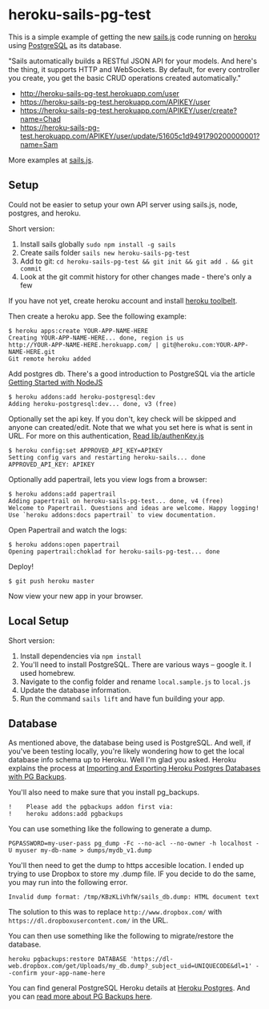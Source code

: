 # heroku-sails-pg-test

This is a simple example of getting the new [sails.js](http://sailsjs.com/)
code running on [heroku](http://www.heroku.com) using [PostgreSQL](http://www.postgresql.org) as its database. 

"Sails automatically builds a RESTful JSON API for your models. And here's the thing,
it supports HTTP and WebSockets. By default, for every controller you create, 
you get the basic CRUD operations created automatically."

* http://heroku-sails-pg-test.herokuapp.com/user
* https://heroku-sails-pg-test.herokuapp.com/APIKEY/user
* https://heroku-sails-pg-test.herokuapp.com/APIKEY/user/create?name=Chad
* https://heroku-sails-pg-test.herokuapp.com/APIKEY/user/update/51605c1d9491790200000001?name=Sam

More examples at [sails.js](http://sailsjs.com/).

## Setup

Could not be easier to setup your own API server using sails.js, node, postgres, and heroku.

Short version:  

1. Install sails globally `sudo npm install -g sails`
1. Create sails folder `sails new heroku-sails-pg-test`
1. Add to git: `cd heroku-sails-pg-test && git init && git add . && git commit`
1. Look at the git commit history for other changes made - there's only a few 

If you have not yet, create heroku account and install [heroku toolbelt](https://toolbelt.heroku.com/).

Then create a heroku app. See the following example:

	$ heroku apps:create YOUR-APP-NAME-HERE
	Creating YOUR-APP-NAME-HERE... done, region is us
	http://YOUR-APP-NAME-HERE.herokuapp.com/ | git@heroku.com:YOUR-APP-NAME-HERE.git
	Git remote heroku added


Add postgres db. There's a good introduction to PostgreSQL via the article [Getting Started with NodeJS](https://devcenter.heroku.com/articles/getting-started-with-nodejs#provision-a-database)

	$ heroku addons:add heroku-postgresql:dev
	Adding heroku-postgresql:dev... done, v3 (free)


Optionally set the api key. If you don't, key check will be skipped and anyone can created/edit.
Note that we what you set here is what is sent in URL.  For more on this authentication,
[Read lib/authenKey.js](lib/authenKey.js)

	$ heroku config:set APPROVED_API_KEY=APIKEY
	Setting config vars and restarting heroku-sails... done
	APPROVED_API_KEY: APIKEY


Optionally add papertrail, lets you view logs from a browser:

	$ heroku addons:add papertrail
	Adding papertrail on heroku-sails-pg-test... done, v4 (free)
	Welcome to Papertrail. Questions and ideas are welcome. Happy logging!
	Use `heroku addons:docs papertrail` to view documentation.

Open Papertrail and watch the logs:

	$ heroku addons:open papertrail
	Opening papertrail:choklad for heroku-sails-pg-test... done


Deploy!

	$ git push heroku master

Now view your new app in your browser.


## Local Setup 

Short version:  

1. Install dependencies via `npm install`
1. You'll need to install PostgreSQL. There are various ways – google it. I used homebrew.
1. Navigate to the config folder and rename `local.sample.js` to `local.js`
1. Update the database information.
1. Run the command `sails lift` and have fun building your app.

## Database

As mentioned above, the database being used is PostgreSQL. And well, if you've been testing locally, you're likely wondering how to get the local database info schema up to Heroku. Well I'm glad you asked. Heroku explains the process at [Importing and Exporting Heroku Postgres Databases with PG Backups](https://devcenter.heroku.com/articles/heroku-postgres-import-export). 

You'll also need to make sure that you install pg_backups.

	!    Please add the pgbackups addon first via:
 	!    heroku addons:add pgbackups


You can use something like the following to generate a dump.

`PGPASSWORD=my-user-pass pg_dump -Fc --no-acl --no-owner -h localhost -U myuser my-db-name > dumps/mydb_v1.dump`

You'll then need to get the dump to https accesible location. I ended up trying to use Dropbox to store my .dump file. IF you decide to do the same, you may run into the following error. 

`Invalid dump format: /tmp/KBzKLiVhfW/sails_db.dump: HTML document text`

The solution to this was to replace `http://www.dropbox.com/` with `https://dl.dropboxusercontent.com/` in the URL.

You can then use something like the following to migrate/restore the database.

`heroku pgbackups:restore DATABASE 'https://dl-web.dropbox.com/get/Uploads/my_db.dump?_subject_uid=UNIQUECODE&dl=1' --confirm your-app-name-here`

You can find general PostgreSQL Heroku details at [Heroku Postgres](https://devcenter.heroku.com/articles/heroku-postgresql). And you can [read more about PG Backups here](https://devcenter.heroku.com/articles/pgbackups).





